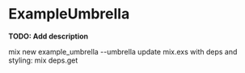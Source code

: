 # ExampleUmbrella

**TODO: Add description**

mix new example_umbrella --umbrella
update mix.exs with deps and styling:
mix deps.get

